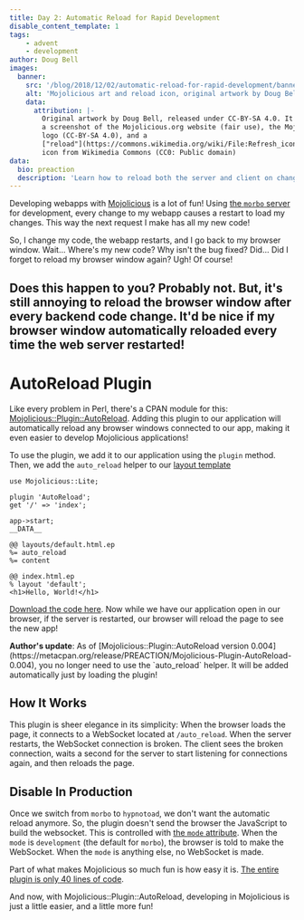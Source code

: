 ```yaml
---
title: Day 2: Automatic Reload for Rapid Development
disable_content_template: 1
tags:
    - advent
    - development
author: Doug Bell
images:
  banner:
    src: '/blog/2018/12/02/automatic-reload-for-rapid-development/banner.jpg'
    alt: 'Mojolicious art and reload icon, original artwork by Doug Bell'
    data:
      attribution: |-
        Original artwork by Doug Bell, released under CC-BY-SA 4.0. It includes
        a screenshot of the Mojolicious.org website (fair use), the Mojolicious
        logo (CC-BY-SA 4.0), and a
        ["reload"](https://commons.wikimedia.org/wiki/File:Refresh_icon.svg)
        icon from Wikimedia Commons (CC0: Public domain)
data:
  bio: preaction
  description: 'Learn how to reload both the server and client on changes during application development.'
---
```

Developing webapps with [Mojolicious](http://mojolicious.org) is a lot of fun!
Using [the `morbo` server](https://mojolicious.org/perldoc/morbo) for
development, every change to my webapp causes a restart to load my changes.
This way the next request I make has all my new code!

So, I change my code, the webapp restarts, and I go back to my browser window.
Wait... Where's my new code? Why isn't the bug fixed? Did... Did I forget to
reload my browser window again? Ugh! Of course!

Does this happen to you? Probably not. But, it's still annoying to reload the
browser window after every backend code change. It'd be nice if my browser
window automatically reloaded every time the web server restarted!
---

# AutoReload Plugin

Like every problem in Perl, there's a CPAN module for this:
[Mojolicious::Plugin::AutoReload](http://metacpan.org/pod/Mojolicious::Plugin::AutoReload).
Adding this plugin to our application will automatically reload any browser
windows connected to our app, making it even easier to develop Mojolicious
applications!

To use the plugin, we add it to our application using the `plugin` method.
Then, we add the `auto_reload` helper to our [layout
template](https://metacpan.org/pod/distribution/Mojolicious/lib/Mojolicious/Guides/Tutorial.pod#Layouts)

    use Mojolicious::Lite;

    plugin 'AutoReload';
    get '/' => 'index';

    app->start;
    __DATA__

    @@ layouts/default.html.ep
    %= auto_reload
    %= content

    @@ index.html.ep
    % layout 'default';
    <h1>Hello, World!</h1>

[Download the code here](myapp.pl). Now while we have our application open in
our browser, if the server is restarted, our browser will reload the page to
see the new app!

<aside class="author-update"><b>Author's update</b>: As of [Mojolicious::Plugin::AutoReload version
0.004](https://metacpan.org/release/PREACTION/Mojolicious-Plugin-AutoReload-0.004),
you no longer need to use the `auto_reload` helper. It will be added
automatically just by loading the plugin!</aside>

## How It Works

This plugin is sheer elegance in its simplicity: When the browser loads the
page, it connects to a WebSocket located at `/auto_reload`. When the server
restarts, the WebSocket connection is broken. The client sees the broken
connection, waits a second for the server to start listening for connections
again, and then reloads the page.

## Disable In Production

Once we switch from `morbo` to `hypnotoad`, we don't want the automatic reload
anymore. So, the plugin doesn't send the browser the JavaScript to build the
websocket. This is controlled with [the `mode`
attribute](https://mojolicious.org/perldoc/Mojolicious/Guides/Tutorial#Mode).
When the `mode` is `development` (the default for `morbo`), the browser is told
to make the WebSocket. When the `mode` is anything else, no WebSocket is made.

Part of what makes Mojolicious so much fun is how easy it is. [The entire
plugin is only 40 lines of
code](https://github.com/preaction/Mojolicious-Plugin-AutoReload/blob/v0.003/lib/Mojolicious/Plugin/AutoReload.pm#L56-L92).

And now, with Mojolicious::Plugin::AutoReload, developing in Mojolicious is
just a little easier, and a little more fun!

